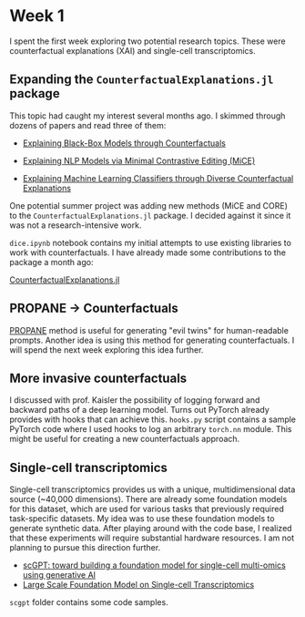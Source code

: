 # Week 1
I spent the first week exploring two potential research topics. These were counterfactual explanations (XAI) and single-cell transcriptomics.

## Expanding the `CounterfactualExplanations.jl` package
This topic had caught my interest several months ago. I skimmed through dozens of papers and read three of them:

* [Explaining Black-Box Models through Counterfactuals](https://arxiv.org/abs/2308.07198)

* [Explaining NLP Models via Minimal Contrastive Editing (MiCE)](https://aclanthology.org/2021.findings-acl.336/)

* [Explaining Machine Learning Classifiers through Diverse Counterfactual Explanations](https://arxiv.org/abs/1905.07697)

One potential summer project was adding new methods (MiCE and CORE) to the `CounterfactualExplanations.jl` package. I decided against it since it was not a research-intensive work.

`dice.ipynb` notebook contains my initial attempts to use existing libraries to work with counterfactuals. I have already made some contributions to the package a month ago:

[CounterfactualExplanations.jl](https://github.com/ceferisbarov/CounterfactualExplanations.jl)

## PROPANE -> Counterfactuals

[PROPANE](https://arxiv.org/abs/2311.07064) method is useful for generating "evil twins" for human-readable prompts. Another idea is using this method for generating counterfactuals. I will spend the next week exploring this idea further.


## More invasive counterfactuals

I discussed with prof. Kaisler the possibility of logging forward and backward paths of a deep learning model. Turns out PyTorch already provides with hooks that can achieve this. `hooks.py` script contains a sample PyTorch code where I used hooks to log an arbitrary `torch.nn` module. This might be useful for creating a new counterfactuals approach.

## Single-cell transcriptomics

Single-cell transcriptomics provides us with a unique, multidimensional data source (~40,000 dimensions). There are already some foundation models for this dataset, which are used for various tasks that previously required task-specific datasets. My idea was to use these foundation models to generate synthetic data. After playing around with the code base, I realized that these experiments will require substantial hardware resources. I am not planning to pursue this direction further.

* [scGPT: toward building a foundation model for single-cell multi-omics using generative AI](https://www.nature.com/articles/s41592-024-02201-0)
* [Large Scale Foundation Model on Single-cell Transcriptomics](https://www.biorxiv.org/content/10.1101/2023.05.29.542705v3)

`scgpt` folder contains some code samples.
